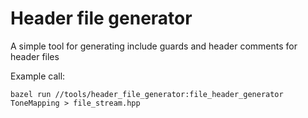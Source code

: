# Header file generator

A simple tool for generating include guards and header comments for header files 

Example call:

```shell
bazel run //tools/header_file_generator:file_header_generator ToneMapping > file_stream.hpp
```
